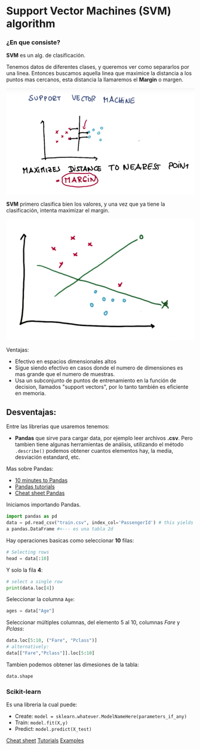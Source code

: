 # Support Vector Machines (SVM) algorithm

### ¿En que consiste?

**SVM** es un alg. de clasificación.

Tenemos datos de diferentes clases, y queremos ver como separarlos por una linea. Entonces buscamos aquella linea que maximice la distancia a los puntos mas cercanos, esta distancia la llamaremos el **Margin** o margen.

![](margin.png)

**SVM** primero clasifica bien los valores, y una vez que ya tiene la clasificación, intenta maximizar el margin.

![](clasification.png)

Ventajas:
- Efectivo en espacios dimensionales altos
- Sigue siendo efectivo en casos donde el numero de dimensiones es mas grande que el numero de muestras.
- Usa un subconjunto de puntos de entrenamiento en la función de decision, llamados "support vectors", por lo tanto también es eficiente en memoria.

Desventajas:
- 





















Entre las librerias que usaremos tenemos:

* **Pandas** que sirve para cargar data, por ejemplo leer archivos **.csv**. Pero tambien tiene algunas herramientas de análisis, utilizando el método `.describe()` podemos obtener cuantos elementos hay, la media, desviación estandard, etc.

Mas sobre Pandas:

- [10 minutes to Pandas](https://pandas.pydata.org/pandas-docs/stable/10min.html#min)
- [Pandas tutorials](https://pandas.pydata.org/pandas-docs/stable/tutorials.html)
- [Cheat sheet Pandas](https://pbs.twimg.com/media/C65MaMpVwAA3v0A.jpg)

Iniciamos importando Pandas.

``` Python
import pandas as pd
data = pd.read_csv("train.csv", index_col='PassengerId') # this yields 
a pandas.DataFrame #<--- es una tabla 2d 
```

Hay operaciones basicas como seleccionar **10** filas:

``` Python
# Selecting rows
head = data[:10]
```

Y solo la fila **4**:

``` Python
# select a single row
print(data.loc[4])
```

Seleccionar la columna `Age`:

``` Python
ages = data["Age"]
```

Seleccionar múltiples columnas, del elemento 5 al 10, columnas *Fare* y *Pclass*:

``` Python
data.loc[5:10, ("Fare", "Pclass")]    
# alternatively: 
data[["Fare","Pclass"]].loc[5:10]
```

Tambien podemos obtener las dimesiones de la tabla:

``` Python
data.shape
```

### Scikit-learn

Es una libreria la cual puede:

- Create: `model = sklearn.whatever.ModelNameHere(parameters_if_any)`
- Train: `model.fit(X,y)`
- Predict: `model.predict(X_test)`

[Cheat sheet](http://scikit-learn.org/stable/_static/ml_map.png)
[Tutorials](http://scikit-learn.org/stable/tutorial/index.html)
[Examples](http://scikit-learn.org/stable/auto_examples/index.html)






